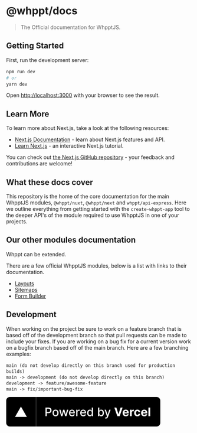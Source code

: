 # @whppt/docs

> The Official documentation for WhpptJS.

## Getting Started

First, run the development server:

```bash
npm run dev
# or
yarn dev
```

Open [http://localhost:3000](http://localhost:3000) with your browser to see the result.

## Learn More

To learn more about Next.js, take a look at the following resources:

- [Next.js Documentation](https://nextjs.org/docs) - learn about Next.js features and API.
- [Learn Next.js](https://nextjs.org/learn) - an interactive Next.js tutorial.

You can check out [the Next.js GitHub repository](https://github.com/vercel/next.js/) - your feedback and contributions are welcome!

## What these docs cover

This repository is the home of the core documentation for the main WhpptJS modules, `@whppt/nuxt`, `@whppt/next` and `whppt/api-express`. Here we outline everything from getting started with the `create-whppt-app` tool to
the deeper API's of the module required to use WhpptJS in one of your projects.

## Our other modules documentation

Whppt can be extended.

There are a few official WhpptJS modules, below is a list with links to their documentation.

- [Layouts](https://www.npmjs.com/package/@whppt/layouts)
- [Sitemaps](https://www.npmjs.com/package/@whppt/sitemaps)
- [Form Builder](https://www.npmjs.com/package/@whppt/form-builder)

## Development

When working on the project be sure to work on a feature branch that is based off of the development branch so that pull requests can be made to include your fixes. If you are working on a bug fix for a current version work on a bugfix branch based off of the main branch. Here are a few branching examples:

```
main (do not develop directly on this branch used for production builds)
main -> development (do not develop directly on this branch)
development -> feature/awesome-feature
main -> fix/important-bug-fix
```

[![Powered By Vercel](./assets/powered-by-vercel.svg)](https://vercel.com/?utm_source=whppt&utm_campaign=oss)
